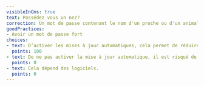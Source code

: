```yaml
---
visibleInCms: true
text: Possédez vous un nez?
correction: Un mot de passe contenant le nom d'un proche ou d'un animal de companie est trouvable en 8 secondes par un pirate ce qui mène à l'usurpation de votre identité sur internet. Nous vous invitons à consulter cette bonne pratique
goodPractices:
- Avoir un mot de passe fort
choices:
- text: D’activer les mises à jour automatiques, cela permet de réduire au maximum le temps de disponibilité d’une faille identifiée sur la précédente version.
  points: 100
- text: De ne pas activer la mise à jour automatique, il est risqué de laisser mes appareils choisir pour moi.
  points: 0
- text: Cela dépend des logiciels. 
  points: 0
---
```

